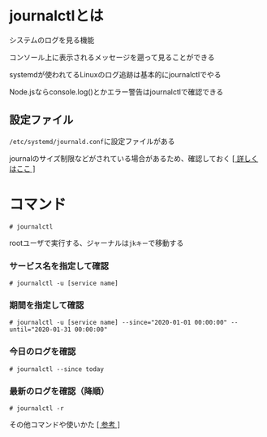 # journalctlとは

システムのログを見る機能

コンソール上に表示されるメッセージを遡って見ることができる

systemdが使われてるLinuxのログ追跡は基本的にjournalctlでやる

Node.jsならconsole.log()とかエラー警告はjournalctlで確認できる

## 設定ファイル

`/etc/systemd/journald.conf`に設定ファイルがある

journalのサイズ制限などがされている場合があるため、確認しておく [[ 詳しくはここ ]](https://wiki.archlinux.jp/index.php/Systemd/%E3%82%B8%E3%83%A3%E3%83%BC%E3%83%8A%E3%83%AB#journal_%E3%81%AE%E3%82%B5%E3%82%A4%E3%82%BA%E5%88%B6%E9%99%90)

# コマンド

```
# journalctl
```

rootユーザで実行する、ジャーナルは`jkキー`で移動する

### サービス名を指定して確認

```
# journalctl -u [service name]
```

### 期間を指定して確認

```
# journalctl -u [service name] --since="2020-01-01 00:00:00" --until="2020-01-31 00:00:00"
```

### 今日のログを確認

```
# journalctl --since today
```

### 最新のログを確認（降順）

```
# journalctl -r
```

その他コマンドや使いかた [[ 参考 ]](https://qiita.com/hana_shin/items/96095571b7bf1b721255)


